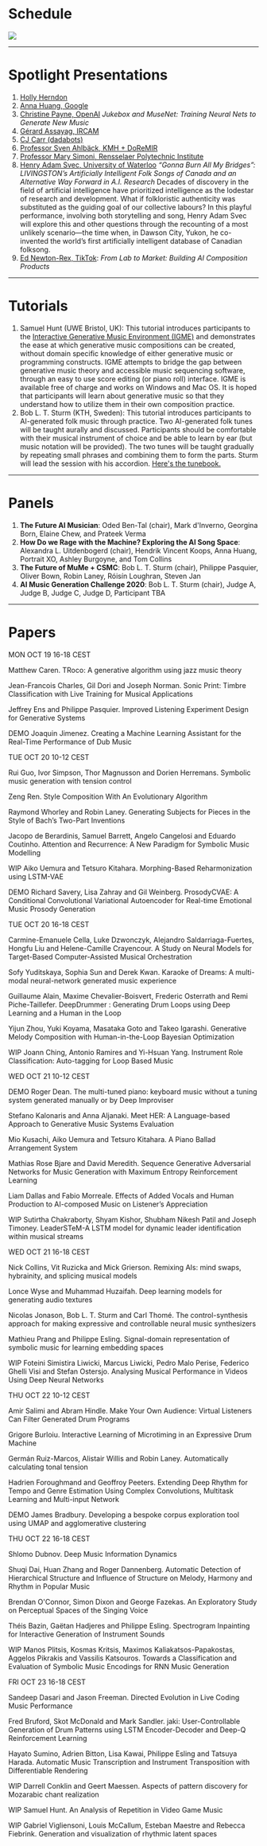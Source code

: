 # Schedule

<img src="Schedule.png">

---

# Spotlight Presentations

1. [Holly Herndon](https://www.hollyherndon.com)
2. [Anna Huang, Google](https://research.google/people/105787)
2. [Christine Payne, OpenAI](http://christinemcleavey.com) *Jukebox and MuseNet: Training Neural Nets to Generate New Music*
2. [Gérard Assayag, IRCAM](https://www.ircam.fr/person/gerard-assayag)
2. [CJ Carr (dadabots)](https://dadabots.com)
2. [Professor Sven Ahlbäck, KMH + DoReMIR](https://scorecloud.com)
2. [Professor Mary Simoni, Rensselaer Polytechnic Institute](https://faculty.rpi.edu/node/35920)
2. [Henry Adam Svec, University of Waterloo](http://www.henryadamsvec.ca) *“Gonna Burn All My Bridges”: LIVINGSTON’s Artificially Intelligent Folk Songs of Canada and an Alternative Way Forward in A.I. Research*
Decades of discovery in the field of artificial intelligence have prioritized intelligence as the lodestar of research and development. What if folkloristic authenticity was substituted as the guiding goal of our collective labours? In this playful performance, involving both storytelling and song, Henry Adam Svec will explore this and other questions through the recounting of a most unlikely scenario—the time when, in Dawson City, Yukon, he co-invented the world’s first artificially intelligent database of Canadian folksong.
2. [Ed Newton-Rex, TikTok](https://www.linkedin.com/in/ed-newton-rex): *From Lab to Market: Building AI Composition Products*

---
# Tutorials

1. Samuel Hunt (UWE Bristol, UK): This tutorial introduces participants to the [Interactive Generative Music Environment (IGME)](http://samhunt.panel.uwe.ac.uk/) and demonstrates the ease at which generative music compositions can be created, without domain specific knowledge of either generative music or programming constructs. IGME attempts to bridge the gap between generative music theory and accessible music sequencing software, through an easy to use score editing (or piano roll) interface. IGME is available free of charge and works on Windows and Mac OS. It is hoped that participants will learn about generative music so that they understand how to utilize them in their own composition practice. 
2. Bob L. T. Sturm (KTH, Sweden): This tutorial introduces participants to AI-generated folk music through practice. Two AI-generated folk tunes will be taught aurally and discussed. Participants should be comfortable with their musical instrument of choice and be able to learn by ear (but music notation will be provided). The two tunes will be taught gradually by repeating small phrases and combining them to form the parts. Sturm will lead the session with his accordion. <a href="MFtunes.pdf" download>Here's the tunebook.</a>

---
# Panels

1. **The Future AI Musician**: Oded Ben-Tal (chair), Mark d'Inverno, Georgina Born, Elaine Chew, and Prateek Verma
2. **How Do we Rage with the Machine? Exploring the AI Song Space**: Alexandra L. Uitdenbogerd (chair), Hendrik Vincent Koops, Anna Huang, Portrait XO, Ashley Burgoyne, and Tom Collins
3. **The Future of MuMe + CSMC**: Bob L. T. Sturm (chair), Philippe Pasquier, Oliver Bown, Robin Laney, Róisín Loughran, Steven Jan
4. **AI Music Generation Challenge 2020**: Bob L. T. Sturm (chair), Judge A, Judge B, Judge C, Judge D, Participant TBA

---
# Papers

MON OCT 19 16-18 CEST

Matthew Caren. TRoco: A generative algorithm using jazz music theory

Jean-Francois Charles, Gil Dori and Joseph Norman. Sonic Print: Timbre Classification with Live Training for Musical Applications

Jeffrey Ens and Philippe Pasquier. Improved Listening Experiment Design for Generative Systems

DEMO Joaquin Jimenez. Creating a Machine Learning Assistant for the Real-Time Performance of Dub Music

TUE OCT 20 10-12 CEST

Rui Guo, Ivor Simpson, Thor Magnusson and Dorien Herremans. Symbolic music generation with tension control

Zeng Ren. Style Composition With An Evolutionary Algorithm

Raymond Whorley and Robin Laney. Generating Subjects for Pieces in the Style of Bach’s Two-Part Inventions

Jacopo de Berardinis, Samuel Barrett, Angelo Cangelosi and Eduardo Coutinho. Attention and Recurrence: A New Paradigm for Symbolic Music Modelling

WIP Aiko Uemura and Tetsuro Kitahara. Morphing-Based Reharmonization using LSTM-VAE

DEMO Richard Savery, Lisa Zahray and Gil Weinberg. ProsodyCVAE: A Conditional Convolutional Variational Autoencoder for Real-time Emotional Music Prosody Generation

TUE OCT 20 16-18 CEST

Carmine-Emanuele Cella, Luke Dzwonczyk, Alejandro Saldarriaga-Fuertes, Hongfu Liu and Helene-Camille Crayencour. A Study on Neural Models for Target-Based Computer-Assisted Musical Orchestration

Sofy Yuditskaya, Sophia Sun and Derek Kwan. Karaoke of Dreams: A multi-modal neural-network generated music experience

Guillaume Alain, Maxime Chevalier-Boisvert, Frederic Osterrath and Remi Piche-Taillefer. DeepDrummer : Generating Drum Loops using Deep Learning and a Human in the Loop

Yijun Zhou, Yuki Koyama, Masataka Goto and Takeo Igarashi. Generative Melody Composition with Human-in-the-Loop Bayesian Optimization

WIP Joann Ching, Antonio Ramires and Yi-Hsuan Yang. Instrument Role Classification: Auto-tagging for Loop Based Music

WED OCT 21 10-12 CEST

DEMO Roger Dean. The multi-tuned piano: keyboard music without a tuning system generated manually or by Deep Improviser

Stefano Kalonaris and Anna Aljanaki. Meet HER: A Language-based Approach to Generative Music Systems Evaluation

Mio Kusachi, Aiko Uemura and Tetsuro Kitahara. A Piano Ballad Arrangement System

Mathias Rose Bjare and David Meredith. Sequence Generative Adversarial Networks for Music Generation with Maximum Entropy Reinforcement Learning

Liam Dallas and Fabio Morreale. Effects of Added Vocals and Human Production to AI-composed Music on Listener’s Appreciation

WIP Sutirtha Chakraborty, Shyam Kishor, Shubham Nikesh Patil and Joseph Timoney. LeaderSTeM-A LSTM model for dynamic leader identification within musical streams

WED OCT 21 16-18 CEST

Nick Collins, Vit Ruzicka and Mick Grierson. Remixing AIs: mind swaps, hybrainity, and splicing musical models

Lonce Wyse and Muhammad Huzaifah. Deep learning models for generating audio textures

Nicolas Jonason, Bob L. T. Sturm and Carl Thomé. The control-synthesis approach for making expressive and controllable neural music synthesizers

Mathieu Prang and Philippe Esling. Signal-domain representation of symbolic music for learning embedding spaces

WIP Foteini Simistira Liwicki, Marcus Liwicki, Pedro Malo Perise, Federico Ghelli Visi and Stefan Ostersjo. Analysing Musical Performance in Videos Using Deep Neural Networks

THU OCT 22 10-12 CEST

Amir Salimi and Abram Hindle. Make Your Own Audience: Virtual Listeners Can Filter Generated Drum Programs

Grigore Burloiu. Interactive Learning of Microtiming in an Expressive Drum Machine

Germán Ruiz-Marcos, Alistair Willis and Robin Laney. Automatically calculating tonal tension

Hadrien Foroughmand and Geoffroy Peeters. Extending Deep Rhythm for Tempo and Genre Estimation Using Complex Convolutions, Multitask Learning and Multi-input Network

DEMO James Bradbury. Developing a bespoke corpus exploration tool using UMAP and agglomerative clustering

THU OCT 22 16-18 CEST

Shlomo Dubnov. Deep Music Information Dynamics

Shuqi Dai, Huan Zhang and Roger Dannenberg. Automatic Detection of Hierarchical Structure and Influence of Structure on Melody, Harmony and Rhythm in Popular Music

Brendan O'Connor, Simon Dixon and George Fazekas. An Exploratory Study on Perceptual Spaces of the Singing Voice

Théis Bazin, Gaëtan Hadjeres and Philippe Esling. Spectrogram Inpainting for Interactive Generation of Instrument Sounds

WIP Manos Plitsis, Kosmas Kritsis, Maximos Kaliakatsos-Papakostas, Aggelos Pikrakis and Vassilis Katsouros. Towards a Classification and Evaluation of Symbolic Music Encodings for RNN Music Generation

FRI OCT 23 16-18 CEST

Sandeep Dasari and Jason Freeman. Directed Evolution in Live Coding Music Performance

Fred Bruford, Skot McDonald and Mark Sandler. jaki: User-Controllable Generation of Drum Patterns using LSTM Encoder-Decoder and Deep-Q Reinforcement Learning

Hayato Sumino, Adrien Bitton, Lisa Kawai, Philippe Esling and Tatsuya Harada. Automatic Music Transcription and Instrument Transposition with Differentiable Rendering

WIP Darrell Conklin and Geert Maessen. Aspects of pattern discovery for Mozarabic chant realization

WIP Samuel Hunt. An Analysis of Repetition in Video Game Music

WIP Gabriel Vigliensoni, Louis McCallum, Esteban Maestre and Rebecca Fiebrink. Generation and visualization of rhythmic latent spaces
